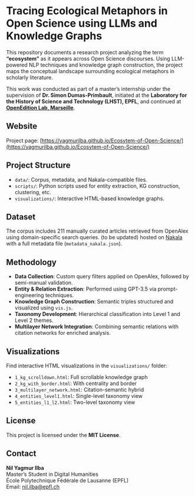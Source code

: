 # Tracing Ecological Metaphors in Open Science using LLMs and Knowledge Graphs

This repository documents a research project analyzing the term **“ecosystem”** as it appears across Open Science discourses. Using LLM-powered NLP techniques and knowledge graph construction, the project maps the conceptual landscape surrounding ecological metaphors in scholarly literature.

This work was conducted as part of a master’s internship under the supervision of **Dr. Simon Dumas-Primbault**, initiated at the **Laboratory for the History of Science and Technology (LHST), EPFL**, and continued at [**OpenEdition Lab, Marseille**](https://lab.hypotheses.org/the-ecosystem-of-open-science).


## Website

Project page: [https://yagmurilba.github.io/Ecosytem-of-Open-Science/](https://yagmurilba.github.io/Ecosytem-of-Open-Science/)

## Project Structure

- `data/`: Corpus, metadata, and Nakala-compatible files.
- `scripts/`: Python scripts used for entity extraction, KG construction, clustering, etc.
- `visualizations/`: Interactive HTML-based knowledge graphs.

## Dataset

The corpus includes 211 manually curated articles retrieved from OpenAlex using domain-specific search queries. 
(to be updated) hosted on [Nakala](https://www.nakala.fr/) with a full metadata file (`metadata_nakala.json`). 

## Methodology

- **Data Collection**: Custom query filters applied on OpenAlex, followed by semi-manual validation.
- **Entity & Relation Extraction**: Performed using GPT-3.5 via prompt-engineering techniques.
- **Knowledge Graph Construction**: Semantic triples structured and visualized using `vis.js`.
- **Taxonomy Development**: Hierarchical classification into Level 1 and Level 2 themes.
- **Multilayer Network Integration**: Combining semantic relations with citation networks for enriched analysis.

## Visualizations

Find interactive HTML visualizations in the `visualizations/` folder:

- `1_kg_scrolldown.html`: Full scrollable knowledge graph
- `2_kg_with_border.html`: With centrality and border
- `3_multilayer_network.html`: Citation-semantic hybrid
- `4_entities_level1.html`: Single-level taxonomy view
- `5_entities_l1_l2.html`: Two-level taxonomy view

## License

This project is licensed under the **MIT License**.

## Contact

**Nil Yagmur Ilba**  
Master’s Student in Digital Humanities  
École Polytechnique Fédérale de Lausanne (EPFL)  
Email: nil.ilba@epfl.ch